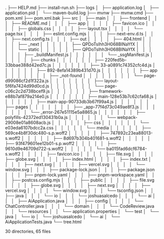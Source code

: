 .
├── HELP.md
├── install-run.sh
├── logs
│   ├── application.log
│   ├── application.pid
│   └── maven-build.log
├── mvnw
├── mvnw.cmd
├── pom.xml
├── pom.xml.bak
├── src
│   ├── main
│   │   ├── frontend
│   │   │   ├── README.md
│   │   │   ├── app
│   │   │   │   ├── favicon.ico
│   │   │   │   ├── globals.css
│   │   │   │   ├── layout.tsx
│   │   │   │   └── page.tsx
│   │   │   ├── eslint.config.mjs
│   │   │   ├── next-env.d.ts
│   │   │   ├── next.config.ts
│   │   │   ├── out
│   │   │   │   ├── 404.html
│   │   │   │   ├── _next
│   │   │   │   │   ├── QPDoTsIhh3H068BINaYfX
│   │   │   │   │   └── static
│   │   │   │   │       ├── QPDoTsIhh3H068BINaYfX
│   │   │   │   │       │   ├── _buildManifest.js
│   │   │   │   │       │   └── _ssgManifest.js
│   │   │   │   │       ├── chunks
│   │   │   │   │       │   ├── 220fed5b-33bbae388d42ed7c.js
│   │   │   │   │       │   ├── 33-a0891c74352cfc4d.js
│   │   │   │   │       │   ├── 892-8efa14389b431d70.js
│   │   │   │   │       │   ├── app
│   │   │   │   │       │   │   ├── _not-found
│   │   │   │   │       │   │   │   └── page-d99086cf2d1f322a.js
│   │   │   │   │       │   │   ├── layout-5f6fa7424d99d0cd.js
│   │   │   │   │       │   │   └── page-c06c2c2d738bcef9.js
│   │   │   │   │       │   ├── framework-e88b7af879a214e0.js
│   │   │   │   │       │   ├── main-128e53b7c62cfa68.js
│   │   │   │   │       │   ├── main-app-90733db3b67f99a4.js
│   │   │   │   │       │   ├── pages
│   │   │   │   │       │   │   ├── _app-77f4d73c049ae8f3.js
│   │   │   │   │       │   │   └── _error-267e51115e5a8865.js
│   │   │   │   │       │   ├── polyfills-42372ed130431b0a.js
│   │   │   │   │       │   └── webpack-29008e01a8608acb.js
│   │   │   │   │       ├── css
│   │   │   │   │       │   └── e03eda6107bdcc2a.css
│   │   │   │   │       └── media
│   │   │   │   │           ├── 569ce4b8f30dc480-s.p.woff2
│   │   │   │   │           ├── 747892c23ea88013-s.woff2
│   │   │   │   │           ├── 8d697b304b401681-s.woff2
│   │   │   │   │           ├── 93f479601ee12b01-s.p.woff2
│   │   │   │   │           ├── 9610d9e46709d722-s.woff2
│   │   │   │   │           └── ba015fad6dcf6784-s.woff2
│   │   │   │   ├── favicon.ico
│   │   │   │   ├── file.svg
│   │   │   │   ├── globe.svg
│   │   │   │   ├── index.html
│   │   │   │   ├── index.txt
│   │   │   │   ├── next.svg
│   │   │   │   ├── vercel.svg
│   │   │   │   └── window.svg
│   │   │   ├── package-lock.json
│   │   │   ├── package.json
│   │   │   ├── pnpm-lock.yaml
│   │   │   ├── pnpm-workspace.yaml
│   │   │   ├── postcss.config.mjs
│   │   │   ├── public
│   │   │   │   ├── file.svg
│   │   │   │   ├── globe.svg
│   │   │   │   ├── next.svg
│   │   │   │   ├── vercel.svg
│   │   │   │   └── window.svg
│   │   │   └── tsconfig.json
│   │   ├── java
│   │   │   └── io
│   │   │       └── joshuasalcedo
│   │   │           └── ai
│   │   │               ├── AiApplication.java
│   │   │               ├── config
│   │   │               │   └── ChatController.java
│   │   │               └── domain
│   │   │                   └── CodeReview.java
│   │   └── resources
│   │       └── application.properties
│   └── test
│       └── java
│           └── io
│               └── joshuasalcedo
│                   └── ai
│                       └── AiApplicationTests.java
└── tree.html

30 directories, 65 files
